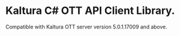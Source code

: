 # Kaltura C# OTT API Client Library.
Compatible with Kaltura OTT server version 5.0.1.17009 and above.
